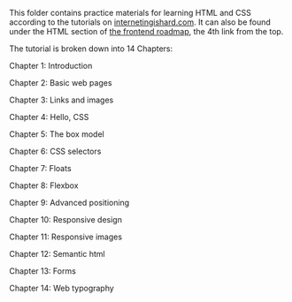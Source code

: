 This folder contains practice materials for learning HTML and CSS according to the tutorials on [internetingishard.com](https://www.internetingishard.com/html-and-css/). It can also be found under the HTML section of [the frontend roadmap](https://roadmap.sh/frontend), the 4th link from the top.

The tutorial is broken down into 14 Chapters:

Chapter 1: Introduction 

Chapter 2: Basic web pages

Chapter 3: Links and images

Chapter 4: Hello, CSS

Chapter 5: The box model

Chapter 6: CSS selectors

Chapter 7: Floats

Chapter 8: Flexbox

Chapter 9: Advanced positioning

Chapter 10: Responsive design

Chapter 11: Responsive images

Chapter 12: Semantic html

Chapter 13: Forms

Chapter 14: Web typography
